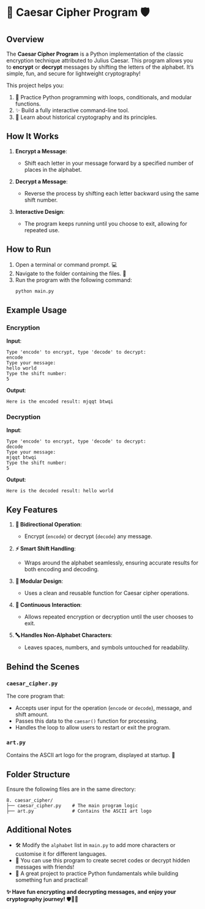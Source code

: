 # 🔑 **Caesar Cipher Program** 🛡️

## Overview  
The **Caesar Cipher Program** is a Python implementation of the classic encryption technique attributed to Julius Caesar. This program allows you to **encrypt** or **decrypt** messages by shifting the letters of the alphabet. It’s simple, fun, and secure for lightweight cryptography!

This project helps you:
1. 🧠 Practice Python programming with loops, conditionals, and modular functions.  
2. ✨ Build a fully interactive command-line tool.  
3. 📜 Learn about historical cryptography and its principles.

## How It Works  

1. **Encrypt a Message**:  
   - Shift each letter in your message forward by a specified number of places in the alphabet.  

2. **Decrypt a Message**:  
   - Reverse the process by shifting each letter backward using the same shift number.  

3. **Interactive Design**:  
   - The program keeps running until you choose to exit, allowing for repeated use.  

## How to Run  

1. Open a terminal or command prompt. 💻  
2. Navigate to the folder containing the files. 📂  
3. Run the program with the following command:  
   ```bash
   python main.py
   ```

## Example Usage  

### Encryption  
**Input**:  
```plaintext
Type 'encode' to encrypt, type 'decode' to decrypt:
encode
Type your message:
hello world
Type the shift number:
5
```

**Output**:  
```plaintext
Here is the encoded result: mjqqt btwqi
```

### Decryption  
**Input**:  
```plaintext
Type 'encode' to encrypt, type 'decode' to decrypt:
decode
Type your message:
mjqqt btwqi
Type the shift number:
5
```

**Output**:  
```plaintext
Here is the decoded result: hello world
```

## Key Features  

1. **🔄 Bidirectional Operation**:  
   - Encrypt (`encode`) or decrypt (`decode`) any message.  

2. **⚡ Smart Shift Handling**:  
   - Wraps around the alphabet seamlessly, ensuring accurate results for both encoding and decoding.  

3. **🎨 Modular Design**:  
   - Uses a clean and reusable function for Caesar cipher operations.  

4. **🚀 Continuous Interaction**:  
   - Allows repeated encryption or decryption until the user chooses to exit.  

5. **🔤 Handles Non-Alphabet Characters**:  
   - Leaves spaces, numbers, and symbols untouched for readability.  

## Behind the Scenes  

### `caesar_cipher.py`  
The core program that:
- Accepts user input for the operation (`encode` or `decode`), message, and shift amount.  
- Passes this data to the `caesar()` function for processing.  
- Handles the loop to allow users to restart or exit the program.  

### `art.py`  
Contains the ASCII art logo for the program, displayed at startup. 🎨  

## Folder Structure  

Ensure the following files are in the same directory:  

```
8. caesar_cipher/
├── caesar_cipher.py    # The main program logic
├── art.py              # Contains the ASCII art logo
```

## Additional Notes  

- 🛠️ Modify the `alphabet` list in `main.py` to add more characters or customise it for different languages.  
- 🔧 You can use this program to create secret codes or decrypt hidden messages with friends!  
- 🎉 A great project to practice Python fundamentals while building something fun and practical!  

**✨ Have fun encrypting and decrypting messages, and enjoy your cryptography journey!** 🛡️📜🔐 